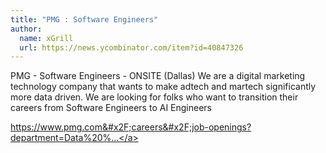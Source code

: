 ```yaml
---
title: "PMG : Software Engineers"
author:
  name: xGrill
  url: https://news.ycombinator.com/item?id=40847326
---
```

PMG - Software Engineers - ONSITE (Dallas) We are a digital marketing technology company that wants to make adtech and martech significantly more data driven. We are looking for folks who want to transition their careers from Software Engineers to AI Engineers

<a href="https:&#x2F;&#x2F;www.pmg.com&#x2F;careers&#x2F;job-openings?department=Data%20%26%20Technology#find-your-dream-job" rel="nofollow">https:&#x2F;&#x2F;www.pmg.com&#x2F;careers&#x2F;job-openings?department=Data%20%...</a>

